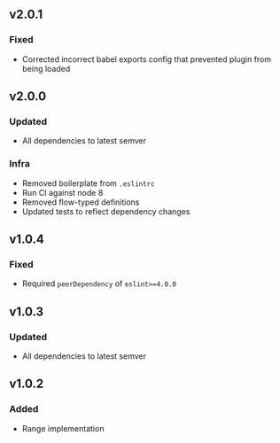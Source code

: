 ## v2.0.1

### Fixed
- Corrected incorrect babel exports config that prevented plugin from being loaded


## v2.0.0

### Updated
- All dependencies to latest semver

### Infra
- Removed boilerplate from `.eslintrc`
- Run CI against node 8
- Removed flow-typed definitions
- Updated tests to reflect dependency changes

## v1.0.4

### Fixed
- Required `peerDependency` of `eslint>=4.0.0`

## v1.0.3

### Updated
- All dependencies to latest semver


## v1.0.2

### Added
- Range implementation
